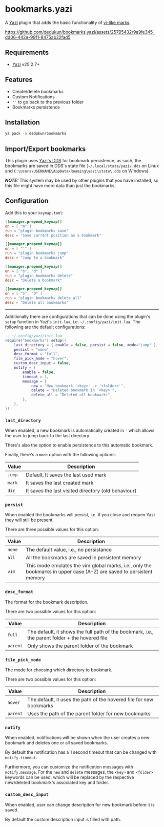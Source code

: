# bookmarks.yazi

A [Yazi](https://github.com/sxyazi/yazi) plugin that adds the basic functionality of [vi-like marks](https://neovim.io/doc/user/motion.html#mark-motions).

https://github.com/dedukun/bookmarks.yazi/assets/25795432/9a9fe345-dd06-442e-99f1-8475ab22fad5

## Requirements

- [Yazi](https://github.com/sxyazi/yazi) v25.2.7+

## Features

- Create/delete bookmarks
- Custom Notifications
- `''` to go back to the previous folder
- Bookmarks persistence

## Installation

```sh
ya pack -a dedukun/bookmarks
```

## Import/Export bookmarks

This plugin uses [Yazi's DDS](https://yazi-rs.github.io/docs/dds/) for bookmark persistence, as such,
the bookmarks are saved in DDS's state file (`~/.local/state/yazi/.dds` on Linux and `C:\Users\USERNAME\AppData\Roaming\yazi\state\.dds` on Windows)

**_NOTE:_** This system may be used by other plugins that you have installed, so this file might have more data than just the bookmarks.

## Configuration

Add this to your `keymap.toml`:

```toml
[[manager.prepend_keymap]]
on = [ "m" ]
run = "plugin bookmarks save"
desc = "Save current position as a bookmark"

[[manager.prepend_keymap]]
on = [ "'" ]
run = "plugin bookmarks jump"
desc = "Jump to a bookmark"

[[manager.prepend_keymap]]
on = [ "b", "d" ]
run = "plugin bookmarks delete"
desc = "Delete a bookmark"

[[manager.prepend_keymap]]
on = [ "b", "D" ]
run = "plugin bookmarks delete_all"
desc = "Delete all bookmarks"
```

---

Additionally there are configurations that can be done using the plugin's `setup` function in Yazi's `init.lua`, i.e. `~/.config/yazi/init.lua`.
The following are the default configurations:

```lua
-- ~/.config/yazi/init.lua
require("bookmarks"):setup({
	last_directory = { enable = false, persist = false, mode="jump" },
	persist = "none",
	desc_format = "full",
	file_pick_mode = "hover",
	custom_desc_input = false,
	notify = {
		enable = false,
		timeout = 1,
		message = {
			new = "New bookmark '<key>' -> '<folder>'",
			delete = "Deleted bookmark in '<key>'",
			delete_all = "Deleted all bookmarks",
		},
	},
})
```

### `last_directory`

When enabled, a new bookmark is automatically created in `'` which allows the user to jump back to
the last directory.

There's also the option to enable persistence to this automatic bookmark.

Finally, there's a `mode` option with the following options:

| Value  | Description                                         |
| ------ | --------------------------------------------------- |
| `jump` | Default, It saves the last used mark                |
| `mark` | It saves the last created mark                      |
| `dir`  | It saves the last visited directory (old behaviour) |

### `persist`

When enabled the bookmarks will persist, i.e. if you close and reopen Yazi they will still be
present.

There are three possible values for this option:

| Value  | Description                                                                                                          |
| ------ | -------------------------------------------------------------------------------------------------------------------- |
| `none` | The default value, i.e., no persistance                                                                              |
| `all`  | All the bookmarks are saved in persistent memory                                                                     |
| `vim`  | This mode emulates the vim global marks, i.e., only the bookmarks in upper case (A-Z) are saved to persistent memory |

### `desc_format`

The format for the bookmark description.

There are two possible values for this option:

| Value    | Description                                                                                     |
| -------- | ----------------------------------------------------------------------------------------------- |
| `full`   | The default, it shows the full path of the bookmark, i.e., the parent folder + the hovered file |
| `parent` | Only shows the parent folder of the bookmark                                                    |

### `file_pick_mode`

The mode for choosing which directory to bookmark.

There are two possible values for this option:

| Value    | Description                                                         |
| -------- | ------------------------------------------------------------------- |
| `hover`  | The default, it uses the path of the hovered file for new bookmarks |
| `parent` | Uses the path of the parent folder for new bookmarks                |

### `notify`

When enabled, notifications will be shown when the user creates a new bookmark and deletes one or
all saved bookmarks.

By default the notification has a 1 second timeout that can be changed with `notify.timeout`.

Furthermore, you can customize the notification messages with `notify.message`.
For the `new` and `delete` messages, the `<key>` and `<folder>` keywords can be used, which will be replaced by the respective new/deleted bookmark's associated key and folder.

### `custom_desc_input`

When enabled, user can change description for new bookmark before it is saved.

By default the custom description input is filled with path.
